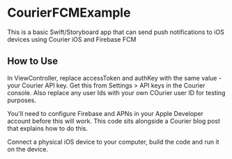 # CourierFCMExample

This is a basic Swift/Storyboard app that can send push notifications to iOS devices using Courier iOS and Firebase FCM

## How to Use
 
In ViewController, replace accessToken and authKey with the same value - your Courier API key. Get this from Settings > API keys in the Courier console. Also replace any user Ids with your own COurier user ID for testing purposes.

You'll need to configure Firebase and APNs in your Apple Developer account before this will work. This code sits alongside a Courier blog post that explains how to do this.

Connect a physical iOS device to your computer, build the code and run it on the device.
